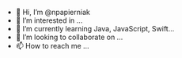 - 👋 Hi, I’m @npapierniak
- 👀 I’m interested in ...
- 🌱 I’m currently learning Java, JavaScript, Swift...
- 💞️ I’m looking to collaborate on ...
- 📫 How to reach me ...

<!---
npapierniak/npapierniak is a ✨ special ✨ repository because its `README.md` (this file) appears on your GitHub profile.
You can click the Preview link to take a look at your changes.
--->

